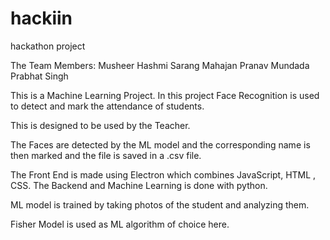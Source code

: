 # hackiin
hackathon project

The Team Members:
  Musheer Hashmi
  Sarang Mahajan
  Pranav Mundada
  Prabhat Singh

This is a Machine Learning Project. 
In this project Face Recognition is used to detect and mark the attendance of students.

This is designed to be used by the Teacher.

The Faces are detected by the ML model and the corresponding name is then marked and the file is saved in a .csv file.

The Front End is made using Electron which combines JavaScript, HTML , CSS.
The Backend and Machine Learning is done with python.

ML model is trained by taking photos of the student and analyzing them.

Fisher Model is used as ML algorithm of choice here.
